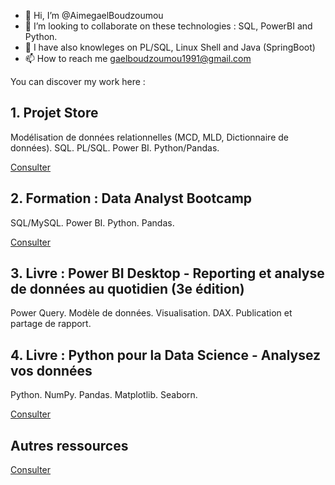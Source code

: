 - 👋 Hi, I’m @AimegaelBoudzoumou
- 💞️ I’m looking to collaborate on these technologies : SQL, PowerBI and Python.
- 👀 I have also knowleges on PL/SQL, Linux Shell and Java (SpringBoot)
- 📫 How to reach me gaelboudzoumou1991@gmail.com
<!-- 👀 I’m interested in Linux, Testing Software, Java, SQL and PL/SQL jobs -->
<!-- 🌱 I’m currently learning Shell, PL/SQL and SpringBoot -->

You can discover my work here :

## 1. Projet Store
Modélisation de données relationnelles (MCD, MLD, Dictionnaire de données). SQL. PL/SQL. Power BI. Python/Pandas.

[Consulter](https://github.com/AimegaelBoudzoumou/Store-SQL)

## 2. Formation : Data Analyst Bootcamp
SQL/MySQL. Power BI. Python. Pandas. <!-- Adding later : Excel, AWS, Azure-->

[Consulter](https://github.com/AimegaelBoudzoumou/Data-Analyst-Bootcamp)

## 3. Livre : Power BI Desktop - Reporting et analyse de données au quotidien (3e édition)
Power Query. Modèle de données. Visualisation. DAX. Publication et partage de rapport.

<!-- [Consulter](#) -->

## 4. Livre : Python pour la Data Science - Analysez vos données
Python. NumPy. Pandas. Matplotlib. Seaborn.

[Consulter](https://github.com/AimegaelBoudzoumou/Python-pour-la-Data-Science/tree/main)

<!--
## 3. Le langage SQL pour la Data Science
[Consulter](https://github.com/AimegaelBoudzoumou/#)
-->

<!--
## 4. Power BI Desktop - Traiter, analyser les données et concevoir des tableaux de bord
[Consulter](https://github.com/AimegaelBoudzoumou/#)
-->

<!-- [Consulter](https://github.com/AimegaelBoudzoumou/#) -->

<!--
## 5. Power BI - Many projects
[Power BI - Many projects](https://github.com/AimegaelBoudzoumou/Power-BI-Many-Projects)
-->

<!--
## 5. Statistiques descriptives avec Python
[GitHub weblink - Statistiques descriptives avec Python](https://github.com/AimegaelBoudzoumou/#) 
-->

<!--
## 6. Business Intelligence avec Python - Créez vos outils BI de A à Z
[GitHub weblink - Business Intelligence avec Python](https://github.com/AimegaelBoudzoumou/#) 
-->

## Autres ressources
[Consulter](https://github.com/AimegaelBoudzoumou?tab=repositories)
